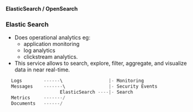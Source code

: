 **ElasticSearch / OpenSearch**


### Elastic Search
- Does operational analytics eg:
  - application monitoring
  - log analytics 
  - clickstream analytics.
- This service allows to search, explore, filter, aggregate, and visualize data in near real-time.
```c
  Logs        ------\                 |- Monitoring
  Messages    -------\                |- Security Events
                    ElasticSearch ----|- Search
  Metrics     -------/
  Documents   ------/
```
